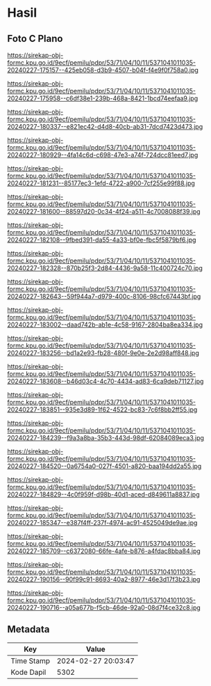# Hasil

## Foto C Plano

https://sirekap-obj-formc.kpu.go.id/9ecf/pemilu/pdpr/53/71/04/10/11/5371041011035-20240227-175157--425eb058-d3b9-4507-b04f-f4e9f0f758a0.jpg

https://sirekap-obj-formc.kpu.go.id/9ecf/pemilu/pdpr/53/71/04/10/11/5371041011035-20240227-175958--c6df38e1-239b-468a-8421-1bcd74eefaa9.jpg

https://sirekap-obj-formc.kpu.go.id/9ecf/pemilu/pdpr/53/71/04/10/11/5371041011035-20240227-180337--e821ec42-d4d8-40cb-ab31-7dcd7423d473.jpg

https://sirekap-obj-formc.kpu.go.id/9ecf/pemilu/pdpr/53/71/04/10/11/5371041011035-20240227-180929--4fa14c6d-c698-47e3-a74f-724dcc81eed7.jpg

https://sirekap-obj-formc.kpu.go.id/9ecf/pemilu/pdpr/53/71/04/10/11/5371041011035-20240227-181231--85177ec3-1efd-4722-a900-7cf255e99f88.jpg

https://sirekap-obj-formc.kpu.go.id/9ecf/pemilu/pdpr/53/71/04/10/11/5371041011035-20240227-181600--88597d20-0c34-4f24-a511-4c7008088f39.jpg

https://sirekap-obj-formc.kpu.go.id/9ecf/pemilu/pdpr/53/71/04/10/11/5371041011035-20240227-182108--9fbed391-da55-4a33-bf0e-fbc5f5879bf6.jpg

https://sirekap-obj-formc.kpu.go.id/9ecf/pemilu/pdpr/53/71/04/10/11/5371041011035-20240227-182328--870b25f3-2d84-4436-9a58-11c400724c70.jpg

https://sirekap-obj-formc.kpu.go.id/9ecf/pemilu/pdpr/53/71/04/10/11/5371041011035-20240227-182643--59f944a7-d979-400c-8106-98cfc67443bf.jpg

https://sirekap-obj-formc.kpu.go.id/9ecf/pemilu/pdpr/53/71/04/10/11/5371041011035-20240227-183002--daad742b-ab1e-4c58-9167-2804ba8ea334.jpg

https://sirekap-obj-formc.kpu.go.id/9ecf/pemilu/pdpr/53/71/04/10/11/5371041011035-20240227-183256--bd1a2e93-fb28-480f-9e0e-2e2d98aff848.jpg

https://sirekap-obj-formc.kpu.go.id/9ecf/pemilu/pdpr/53/71/04/10/11/5371041011035-20240227-183608--b46d03c4-4c70-4434-ad83-6ca9deb71127.jpg

https://sirekap-obj-formc.kpu.go.id/9ecf/pemilu/pdpr/53/71/04/10/11/5371041011035-20240227-183851--935e3d89-1f62-4522-bc83-7c6f8bb2ff55.jpg

https://sirekap-obj-formc.kpu.go.id/9ecf/pemilu/pdpr/53/71/04/10/11/5371041011035-20240227-184239--f9a3a8ba-35b3-443d-98df-62084089eca3.jpg

https://sirekap-obj-formc.kpu.go.id/9ecf/pemilu/pdpr/53/71/04/10/11/5371041011035-20240227-184520--0a6754a0-027f-4501-a820-baa194dd2a55.jpg

https://sirekap-obj-formc.kpu.go.id/9ecf/pemilu/pdpr/53/71/04/10/11/5371041011035-20240227-184829--4c0f959f-d98b-40d1-aced-d849611a8837.jpg

https://sirekap-obj-formc.kpu.go.id/9ecf/pemilu/pdpr/53/71/04/10/11/5371041011035-20240227-185347--e387f4ff-237f-4974-ac91-4525049de9ae.jpg

https://sirekap-obj-formc.kpu.go.id/9ecf/pemilu/pdpr/53/71/04/10/11/5371041011035-20240227-185709--c6372080-66fe-4afe-b876-a4fdac8bba84.jpg

https://sirekap-obj-formc.kpu.go.id/9ecf/pemilu/pdpr/53/71/04/10/11/5371041011035-20240227-190156--90f99c91-8693-40a2-8977-46e3d17f3b23.jpg

https://sirekap-obj-formc.kpu.go.id/9ecf/pemilu/pdpr/53/71/04/10/11/5371041011035-20240227-190716--a05a677b-f5cb-46de-92a0-08d7f4ce32c8.jpg


## Metadata

| Key        | Value               |
| ---------- | ------------------- |
| Time Stamp | 2024-02-27 20:03:47 |
| Kode Dapil | 5302                |



